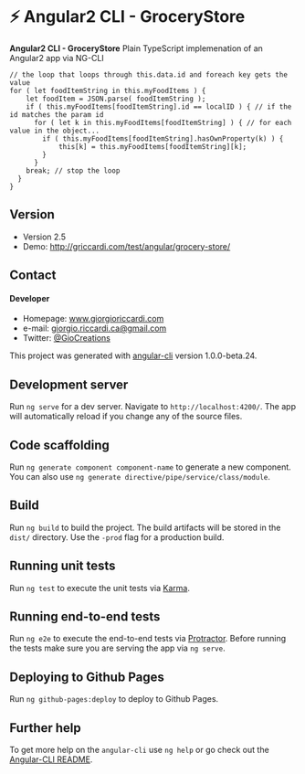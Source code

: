 :zap: Angular2 CLI - GroceryStore
======
**Angular2 CLI - GroceryStore** Plain TypeScript implemenation of an Angular2 app via NG-CLI

```
// the loop that loops through this.data.id and foreach key gets the value
for ( let foodItemString in this.myFoodItems ) {
    let foodItem = JSON.parse( foodItemString );
    if ( this.myFoodItems[foodItemString].id == localID ) { // if the id matches the param id
      for ( let k in this.myFoodItems[foodItemString] ) { // for each value in the object...
        if ( this.myFoodItems[foodItemString].hasOwnProperty(k) ) {
            this[k] = this.myFoodItems[foodItemString][k];
        }
      }
    break; // stop the loop
  }
}
```
## Version 
* Version 2.5
* Demo: http://griccardi.com/test/angular/grocery-store/

## Contact
#### Developer
* Homepage: www.giorgioriccardi.com
* e-mail: giorgio.riccardi.ca@gmail.com
* Twitter: [@GioCreations](https://twitter.com/GioCreations "GioCreations on twitter")

This project was generated with [angular-cli](https://github.com/angular/angular-cli) version 1.0.0-beta.24.

## Development server
Run `ng serve` for a dev server. Navigate to `http://localhost:4200/`. The app will automatically reload if you change any of the source files.

## Code scaffolding

Run `ng generate component component-name` to generate a new component. You can also use `ng generate directive/pipe/service/class/module`.

## Build

Run `ng build` to build the project. The build artifacts will be stored in the `dist/` directory. Use the `-prod` flag for a production build.

## Running unit tests

Run `ng test` to execute the unit tests via [Karma](https://karma-runner.github.io).

## Running end-to-end tests

Run `ng e2e` to execute the end-to-end tests via [Protractor](http://www.protractortest.org/).
Before running the tests make sure you are serving the app via `ng serve`.

## Deploying to Github Pages

Run `ng github-pages:deploy` to deploy to Github Pages.

## Further help

To get more help on the `angular-cli` use `ng help` or go check out the [Angular-CLI README](https://github.com/angular/angular-cli/blob/master/README.md).

